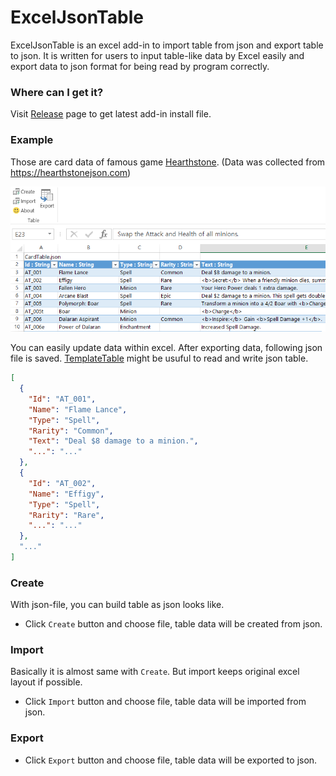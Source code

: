 # ExcelJsonTable

ExcelJsonTable is an excel add-in to import table from json and export table to
json. It is written for users to input table-like data by Excel easily and export
data to json format for being read by program correctly.

### Where can I get it?

Visit [Release](https://github.com/SaladLab/ExcelJsonTable/releases) page to get latest add-in install file.

### Example

Those are card data of famous game [Hearthstone](http://us.battle.net/hearthstone).
(Data was collected from https://hearthstonejson.com)

![screenshot](docs/screenshot.png)

You can easily update data within excel. After exporting data, following json file
is saved. [TemplateTable](https://github.com/SaladLab/TemplateTable) might be
usuful to read and write json table.

```json
[
  {
    "Id": "AT_001",
    "Name": "Flame Lance",
    "Type": "Spell",
    "Rarity": "Common",
    "Text": "Deal $8 damage to a minion.",
    "...": "..."
  },
  {
    "Id": "AT_002",
    "Name": "Effigy",
    "Type": "Spell",
    "Rarity": "Rare",
    "...": "..."
  },
  "..."
]
```

### Create

With json-file, you can build table as json looks like.
- Click `Create` button and choose file, table data will be created from json.

### Import

Basically it is almost same with `Create`. But import keeps original excel
layout if possible.
- Click `Import` button and choose file, table data will be imported from json.

### Export

- Click `Export` button and choose file, table data will be exported to json.
